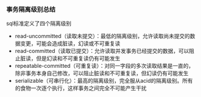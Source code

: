 ### 事务隔离级别总结
sql标准定义了四个隔离级别
- read-uncommitted（读取未提交）：最低的隔离级别，允许读取尚未提交的数据变更，可能会造成脏读，幻读或不可重复读
- read-committed（读取已提交）：允许读取并发事务已经提交的数据，可以阻止脏读，但是幻读和不可重复读仍有可能发生
- repeatable-committed（可重复读）：对同一字段的多次读取结果是一直的，除非事务本身自己修改，可以阻止脏读和不可重复读，但幻读仍有可能发生
- serializable（可串行化）：最高的隔离级别，完全服从acid的隔离级别。所有的食物一次逐个执行，这样事务之间完全不可能产生干扰